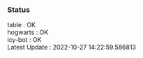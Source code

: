 ### Status


table : OK  
hogwarts : OK  
icy-bot : OK  
Latest Update : 2022-10-27 14:22:59.586813
